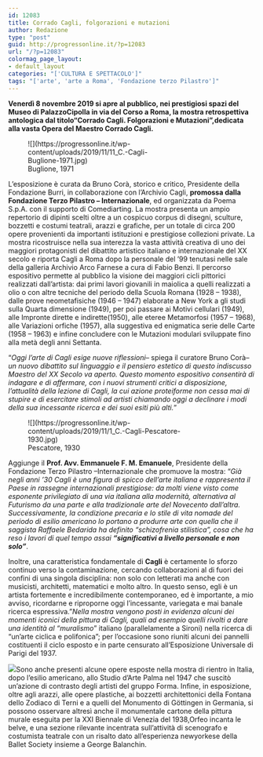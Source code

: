 ```yaml
---
id: 12083
title: Corrado Cagli, folgorazioni e mutazioni
author: Redazione
type: "post"
guid: http://progressonline.it/?p=12083
url: "/?p=12083"
colormag_page_layout:
- default_layout
categories: "['CULTURA E SPETTACOLO']"
tags: "['arte', 'arte a Roma', 'Fondazione terzo Pilastro']"
---
```


**Venerdì 8 novembre 2019 si apre al pubblico, nei prestigiosi spazi del Museo di PalazzoCipolla in via del Corso a Roma, la mostra retrospettiva antologica dal titolo“Corrado Cagli. Folgorazioni e Mutazioni”,dedicata alla vasta Opera del Maestro Corrado Cagli.**

<figure aria-describedby="caption-attachment-12086" class="wp-caption alignleft" id="attachment_12086" style="width: 263px">![](https://progressonline.it/wp-content/uploads/2019/11/11_C.-Cagli-Buglione-1971.jpg)<figcaption class="wp-caption-text" id="caption-attachment-12086">Buglione, 1971</figcaption></figure>

L’esposizione è curata da Bruno Corà, storico e critico, Presidente della Fondazione Burri, in collaborazione con l’Archivio Cagli, **promossa dalla Fondazione Terzo Pilastro – Internazionale**, ed organizzata da Poema S.p.A. con il supporto di Comediarting. La mostra presenta un ampio repertorio di dipinti scelti oltre a un cospicuo corpus di disegni, sculture, bozzetti e costumi teatrali, arazzi e grafiche, per un totale di circa 200 opere provenienti da importanti istituzioni e prestigiose collezioni private. La mostra ricostruisce nella sua interezza la vasta attività creativa di uno dei maggiori protagonisti del dibattito artistico italiano e internazionale del XX secolo e riporta Cagli a Roma dopo la personale del ’99 tenutasi nelle sale della galleria Archivio Arco Farnese a cura di Fabio Benzi. Il percorso espositivo permette al pubblico la visione dei maggiori cicli pittorici realizzati dall’artista: dai primi lavori giovanili in maiolica a quelli realizzati a olio o con altre tecniche del periodo della Scuola Romana (1928 – 1938), dalle prove neometafisiche (1946 – 1947) elaborate a New York a gli studi sulla Quarta dimensione (1949), per poi passare ai Motivi cellulari (1949), alle Impronte dirette e indirette(1950), alle eteree Metamorfosi (1957 – 1968), alle Variazioni orfiche (1957), alla suggestiva ed enigmatica serie delle Carte (1958 – 1963) e infine concludere con le Mutazioni modulari sviluppate fino alla metà degli anni Settanta.

“*Oggi l’arte di Cagli esige nuove riflessioni*– spiega il curatore Bruno Corà– *un nuovo dibattito sul linguaggio e il pensiero estetico di questo indiscusso Maestro del XX Secolo va aperto. Questo momento espositivo consentirà di indagare e di affermare, con i nuovi strumenti critici a disposizione, l’attualità della lezione di Cagli, la cui azione proteiforme non cessa mai di stupire e di esercitare stimoli ad artisti chiamando oggi a declinare i modi della sua incessante ricerca e dei suoi esiti più alti.*”

<figure aria-describedby="caption-attachment-12085" class="wp-caption alignright" id="attachment_12085" style="width: 350px">![](https://progressonline.it/wp-content/uploads/2019/11/1_C.-Cagli-Pescatore-1930.jpg)<figcaption class="wp-caption-text" id="caption-attachment-12085">Pescatore, 1930</figcaption></figure>

Aggiunge il **Prof. Avv. Emmanuele F. M. Emanuele**, Presidente della Fondazione Terzo Pilastro –Internazionale che promuove la mostra: “*Già negli anni ’30 Cagli è una figura di spicco dell’arte italiana e rappresenta il Paese in rassegne internazionali prestigiose: da molti viene visto come esponente privilegiato di una via italiana alla modernità, alternativa al Futurismo da una parte e alla tradizionale arte del Novecento dall’altra. Successivamente, la condizione precaria e lo stile di vita nomade del periodo di esilio americano lo portano a produrre arte con quella che il saggista Raffaele Bedarida ha definito “schizofrenia stilistica”, cosa che ha reso i lavori di quel tempo assai **“significativi a livello personale e non solo”***.

Inoltre, una caratteristica fondamentale di **Cagli** è certamente lo sforzo continuo verso la contaminazione, cercando collaborazioni al di fuori dei confini di una singola disciplina: non solo con letterati ma anche con musicisti, architetti, matematici e molto altro. In questo senso, egli è un artista fortemente e incredibilmente contemporaneo, ed è importante, a mio avviso, ricordarne e riproporne oggi l’incessante, variegata e mai banale ricerca espressiva.”*Nella mostra vengono posti in evidenza alcuni dei momenti iconici della pittura di Cagli, quali ad esempio quelli rivolti a dare una identità al “muralismo*” italiano (parallelamente a Sironi) nella ricerca di “un’arte ciclica e polifonica”; per l’occasione sono riuniti alcuni dei pannelli costituenti il ciclo esposto e in parte censurato all’Esposizione Universale di Parigi del 1937.

![](https://progressonline.it/wp-content/uploads/2019/11/7_C.-Cagli-Lo-scacciapensieri-1950-300x199.jpg)Sono anche presenti alcune opere esposte nella mostra di rientro in Italia, dopo l’esilio americano, allo Studio d’Arte Palma nel 1947 che suscitò un’azione di contrasto degli artisti del gruppo Forma. Infine, in esposizione, oltre agli arazzi, alle opere plastiche, ai bozzetti architettonici della Fontana dello Zodiaco di Terni e a quelli del Monumento di Göttingen in Germania, si possono osservare altresì anche il monumentale cartone della pittura murale eseguita per la XXI Biennale di Venezia del 1938,Orfeo incanta le belve, e una sezione rilevante incentrata sull’attività di scenografo e costumista teatrale con un risalto dato all’esperienza newyorkese della Ballet Society insieme a George Balanchin.